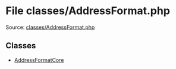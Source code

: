 File classes/AddressFormat.php
=========

Source: [classes/AddressFormat.php](https://github.com/PrestaShop/PrestaShop/blob/1.5.0.1/classes/AddressFormat.php)


Classes
-------

* [AddressFormatCore](class.AddressFormatCore.md)

